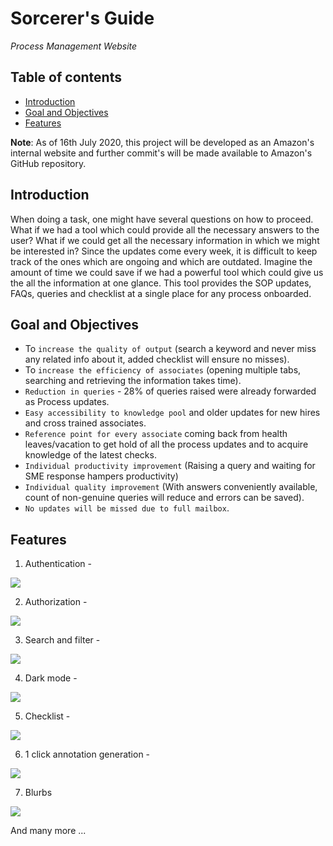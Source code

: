 # Sorcerer's Guide

*Process Management Website*

## Table of contents
* [Introduction](#introduction)
* [Goal and Objectives](#goal-and-objectives)
* [Features](#features)

**Note**: As of 16th July 2020, this project will be developed as an Amazon's internal website and further commit's will be made available to Amazon's GitHub repository.

## Introduction
When doing a task, one might have several questions on how to proceed. What if we had a tool which could provide all the necessary answers to the user? What if we could get all the necessary information in which we might be interested in? Since the updates come every week, it is difficult to keep track of the ones which are ongoing and which are outdated. Imagine the amount of time we could save if we had a powerful tool which could give us the all the information at one glance. This tool provides the SOP updates, FAQs, queries and checklist at a single place for any process onboarded.

## Goal and Objectives
* To `increase the quality of output` (search a keyword and never miss any related info about it, added checklist will ensure no misses).
* To `increase the efficiency of associates` (opening multiple tabs, searching and retrieving the information takes time).
* `Reduction in queries` - 28% of queries raised were already forwarded as Process updates.
* `Easy accessibility to knowledge pool` and older updates for new hires and cross trained associates.
* `Reference point for every associate` coming back from health leaves/vacation to get hold of all the process updates and to acquire knowledge of the latest checks.
* `Individual productivity improvement` (Raising a query and waiting for SME response hampers productivity)
* `Individual quality improvement` (With answers conveniently available, count of non-genuine queries will reduce and errors can be saved).
* `No updates will be missed due to full mailbox`.

## Features
1. Authentication - 

![](./screenshots/login.png) 

2. Authorization - 

![](./screenshots/403.png)

3. Search and filter - 

![](./screenshots/search_.png) 

4. Dark mode - 

![](./screenshots/login-dark.png) 

5. Checklist - 

![](./screenshots/checklist.png)

6. 1 click annotation generation - 

![](./screenshots/annotation.png)

7. Blurbs

![](./screenshots/blurbs.png)

And many more ...
